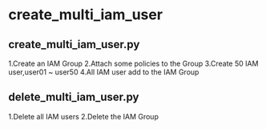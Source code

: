 # create_multi_iam_user

## create_multi_iam_user.py
1.Create an IAM Group
2.Attach some policies to the Group
3.Create 50 IAM user,user01 ~ user50
4.All IAM user add to the IAM Group

## delete_multi_iam_user.py
1.Delete all IAM users
2.Delete the IAM Group

